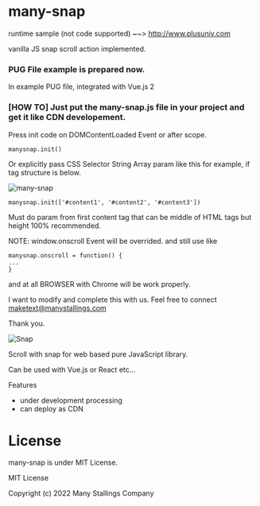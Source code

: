 # many-snap

runtime sample (not code supported) ~~> http://www.plusuniv.com

vanilla JS snap scroll action implemented.


### PUG File example is prepared now.
In example PUG file, integrated with Vue.js 2

### [HOW TO] Just put the many-snap.js file in your project and get it like CDN developement.
Press init code on DOMContentLoaded Event or after scope.
```
manysnap.init()
```

Or explicitly pass CSS Selector String Array param like this for example, if tag structure is below.

![many-snap](https://user-images.githubusercontent.com/32004044/190890916-9e145f4c-a8e3-40ac-9676-c20b37207377.svg)

```
manysnap.init(['#content1', '#content2', '#content3'])
```
Must do param from first content tag that can be middle of HTML tags but height 100% recommended.

NOTE: window.onscroll Event will be overrided. and still use like
```
manysnap.onscroll = function() {
...
}
```


and at all BROWSER with Chrome will be work properly.

I want to modify and complete this with us. Feel free to connect maketext@manystallings.com

Thank you.

![Snap](https://user-images.githubusercontent.com/32004044/179393556-d3b6a917-d8a0-4ff2-840f-3c10cf3f38ac.gif)


Scroll with snap for web based pure JavaScript library.

Can be used with Vue.js or React etc...

Features
- under development processing
- can deploy as CDN

# License
many-snap is under MIT License.

MIT License

Copyright (c) 2022 Many Stallings Company
